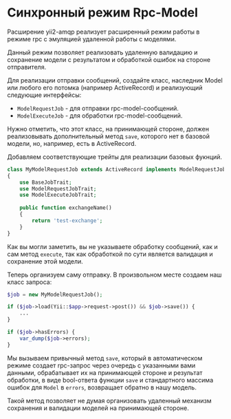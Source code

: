 # Синхронный режим Rpc-Model

Расширение yii2-amqp реализует расширенный режим работы в режиме rpc с эмуляцией удаленной работы с моделями.

Данный режим позволяет реализовать удаленную валидацию и сохранение модели с результатом и обработкой ошибок
на стороне отправителя.

Для реализации отправки сообщений, создайте класс, наследник Model или любого его потомка (например ActiveRecord)
и реализующий следующие интерфейсы:

* `ModelRequestJob` - для отправки rpc-model-сообщений.
* `ModelExecuteJob` - для обработки rpc-model-сообщений.

Нужно отметить, что этот класс, на принимающей стороне, должен реализовывать дополнительный метод `save`, которого нет
в базовой модели, но, например, есть в ActiveRecord.

Добавляем соответствующие трейты для реализации базовых фукнций.
```php
class MyModelRequestJob extends ActiveRecord implements ModelRequestJob, ModelExecuteJob
{
    use BaseJobTrait;
    use ModelRequestJobTrait;
    use ModelExecuteJobTrait;
    
    public function exchangeName()
    {
        return 'test-exchange';
    }
}
```

Как вы могли заметить, вы не указываете обработку сообщений, как и сам метод `execute`, так как обработкой
по сути является валидация и сохранение этой модели.

Теперь организуем саму отправку. В произвольном месте создаем наш класс запроса:
```php
$job = new MyModelRequestJob();

if ($job->load(Yii::$app->request->post()) && $job->save()) {
    ...
}

if ($job->hasErrors) {
    var_dump($job->errors);
}
```
Мы вызываем привычный метод `save`, который в автоматическом режиме создает
rpc-запрос через очередь с указанными вами данными, обрабатывает их на принимающей стороне и результат
обработки, в виде bool-ответа функции `save` и стандартного массима ошибок для `Model` в `errors`, возвращает
обратно в нашу модель.

Такой метод позволяет не думая организовать удаленный механизм сохранения и валидации моделей на принимающей стороне.
